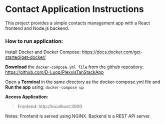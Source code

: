 # Contact Application Instructions

This project provides a simple contacts management app with a React frontend and Node.js backend.


### **How to run application:**
 Install Docker and Docker Compose: https://docs.docker.com/get-started/get-docker/

 **Download** the `docker-compose.yml file` from the github repository:
 https://github.com/D-Luop/PlexxisTanStackApp

 Open a **Terminal** in the same directory as the docker-compose.yml file and **Run the app** using:
 `docker-compose up`

**Access Application:**
> Frontend: http://localhost:3000


Notes:
Frontend is served using NGINX.
Backend is a REST API server.
